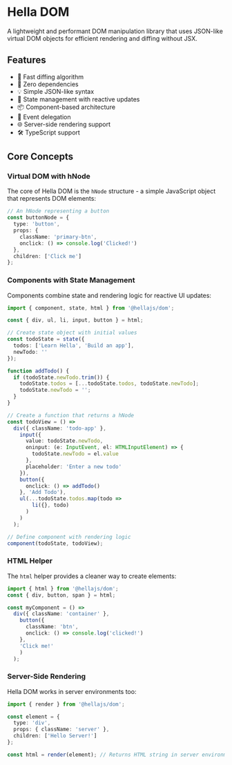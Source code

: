 # Hella DOM

A lightweight and performant DOM manipulation library that uses JSON-like virtual DOM objects for efficient rendering and diffing without JSX.

## Features

- 🚀 Fast diffing algorithm
- 🎯 Zero dependencies
- 💡 Simple JSON-like syntax
- 🔄 State management with reactive updates
- 📦 Component-based architecture
- 🎨 Event delegation 
- 🌐 Server-side rendering support
- 🛠️ TypeScript support

## Core Concepts

### Virtual DOM with hNode

The core of Hella DOM is the `hNode` structure - a simple JavaScript object that represents DOM elements:

```typescript
// An hNode representing a button
const buttonNode = {
  type: 'button',
  props: {
    className: 'primary-btn',
    onclick: () => console.log('Clicked!')
  },
  children: ['Click me']
};
```

### Components with State Management

Components combine state and rendering logic for reactive UI updates:

```typescript
import { component, state, html } from '@hellajs/dom';

const { div, ul, li, input, button } = html;

// Create state object with initial values
const todoState = state({
  todos: ['Learn Hella', 'Build an app'],
  newTodo: ''
});

function addTodo() {
  if (todoState.newTodo.trim()) {
    todoState.todos = [...todoState.todos, todoState.newTodo];
    todoState.newTodo = '';
  }
}

// Create a function that returns a hNode
const todoView = () =>
  div({ className: 'todo-app' },
    input({
      value: todoState.newTodo,
      oninput: (e: InputEvent, el: HTMLInputElement) => {
        todoState.newTodo = el.value
      },
      placeholder: 'Enter a new todo'
    }),
    button({
      onclick: () => addTodo()
    }, 'Add Todo'),
    ul(...todoState.todos.map(todo => 
        li({}, todo)
      )
    )
  );

// Define component with rendering logic
component(todoState, todoView);
```

### HTML Helper

The `html` helper provides a cleaner way to create elements:

```typescript
import { html } from '@hellajs/dom';
const { div, button, span } = html;

const myComponent = () => 
  div({ className: 'container' },
    button({ 
      className: 'btn',
      onclick: () => console.log('clicked!')
    },
    'Click me!'
    )
  );
```

### Server-Side Rendering

Hella DOM works in server environments too:

```typescript
import { render } from '@hellajs/dom';

const element = {
  type: 'div',
  props: { className: 'server' },
  children: ['Hello Server!']
};

const html = render(element); // Returns HTML string in server environment
```
